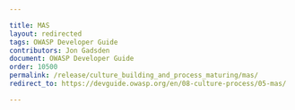 ```yaml
---

title: MAS
layout: redirected
tags: OWASP Developer Guide
contributors: Jon Gadsden
document: OWASP Developer Guide
order: 10500
permalink: /release/culture_building_and_process_maturing/mas/
redirect_to: https://devguide.owasp.org/en/08-culture-process/05-mas/

---
```

